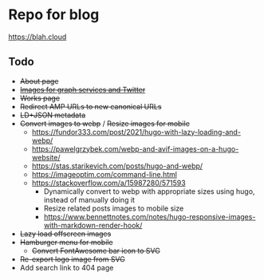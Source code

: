 # Repo for blog

<https://blah.cloud>

## Todo

* ~~About page~~
* ~~[Images for graph services and Twitter](https://www.jannikarndt.de/blog/2021/05/generating_open_graph_images/)~~
* ~~Works page~~
* ~~Redirect AMP URLs to new canonical URLs~~
* ~~LD+JSON metadata~~
* ~~Convert images to webp~~ / ~~Resize images for mobile~~
  * <https://fundor333.com/post/2021/hugo-with-lazy-loading-and-webp/>
  * <https://pawelgrzybek.com/webp-and-avif-images-on-a-hugo-website/>
  * <https://stas.starikevich.com/posts/hugo-and-webp/>
  * <https://imageoptim.com/command-line.html>
  * <https://stackoverflow.com/a/15987280/571593>
    * Dynamically convert to webp with appropriate sizes using hugo, instead of manually doing it
    * Resize related posts images to mobile size
    * <https://www.bennettnotes.com/notes/hugo-responsive-images-with-markdown-render-hook/>
* ~~Lazy load offscreen images~~
* ~~Hamburger menu for mobile~~
  * ~~Convert FontAwesome bar icon to SVG~~
* ~~Re-export logo image from SVG~~
* Add search link to 404 page
